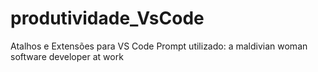 # produtividade_VsCode
Atalhos e Extensões para VS Code
Prompt utilizado:
a maldivian woman software developer at work  
